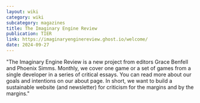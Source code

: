 ```yaml
---
layout: wiki
category: wiki
subcategory: magazines
title: The Imaginary Engine Review
publication: TIER
link: https://imaginaryenginereview.ghost.io/welcome/
date: 2024-09-27
---
```


"The Imaginary Engine Review is a new project from editors Grace Benfell and Phoenix Simms. Monthly, we cover one game or a set of games from a single developer in a series of critical essays. You can read more about our goals and intentions on our about page. In short, we want to build a sustainable website (and newsletter) for criticism for the margins and by the margins."
